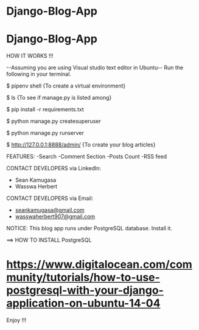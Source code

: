 # Django-Blog-App
# Django-Blog-App
HOW IT WORKS !!!

--Assuming you are using Visual studio text editor in Ubuntu--
Run the following in your terminal.

$ pipenv shell                        {To create a virtual environment}

$ ls                                  {To see if manage.py is listed among}

$ pip install -r requirements.txt   

$ python manage.py createsuperuser

$ python manage.py runserver

$ http://127.0.0.1:8888/admin/        {To create your blog articles}

 FEATURES:
-Search
-Comment Section
-Posts Count
-RSS feed

 CONTACT DEVELOPERS via LinkedIn:
- Sean Kamugasa   
- Wasswa Herbert  

 CONTACT DEVELOPERS via Email:
- seankamugasa@gmail.com
- wasswaherbert907@gmail.com
 
NOTICE:
This blog app runs under PostgreSQL database. Install it.

==> HOW TO INSTALL PostgreSQL

# https://www.digitalocean.com/community/tutorials/how-to-use-postgresql-with-your-django-application-on-ubuntu-14-04


Enjoy !!! 
